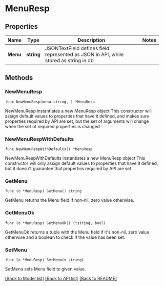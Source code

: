 # MenuResp

## Properties

Name | Type | Description | Notes
------------ | ------------- | ------------- | -------------
**Menu** | **string** | JSONTextField defines field represented as JSON in API, while stored as string in db | 

## Methods

### NewMenuResp

`func NewMenuResp(menu string, ) *MenuResp`

NewMenuResp instantiates a new MenuResp object
This constructor will assign default values to properties that have it defined,
and makes sure properties required by API are set, but the set of arguments
will change when the set of required properties is changed

### NewMenuRespWithDefaults

`func NewMenuRespWithDefaults() *MenuResp`

NewMenuRespWithDefaults instantiates a new MenuResp object
This constructor will only assign default values to properties that have it defined,
but it doesn't guarantee that properties required by API are set

### GetMenu

`func (o *MenuResp) GetMenu() string`

GetMenu returns the Menu field if non-nil, zero value otherwise.

### GetMenuOk

`func (o *MenuResp) GetMenuOk() (*string, bool)`

GetMenuOk returns a tuple with the Menu field if it's non-nil, zero value otherwise
and a boolean to check if the value has been set.

### SetMenu

`func (o *MenuResp) SetMenu(v string)`

SetMenu sets Menu field to given value.



[[Back to Model list]](../README.md#documentation-for-models) [[Back to API list]](../README.md#documentation-for-api-endpoints) [[Back to README]](../README.md)


